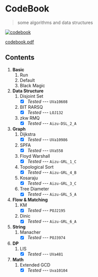 # CodeBook
> some algorithms and data structures

[![codebook](https://github.com/HJackH/CodeBook/actions/workflows/build.yml/badge.svg)](https://github.com/HJackH/CodeBook/actions/workflows/build.yml)

[codebook.pdf](https://hjackh.github.io/CodeBook)

## Contents
1. **Basic**
    1. Run
    2. Default
    3. Black Magic
2. **Data Structure**
    1. Disjoint Set
        - [x] *Tested* --- `UVa10608`
    2. BIT RARSQ
        - [x] *Tested* --- `LOJ132`
    3. zkw RMQ
        - [x] *Tested* --- `Aizu-DSL_2_A`
3. **Graph**
    1. Dijkstra
        - [x] *Tested* --- `UVa10986`
    2. SPFA
        - [x] *Tested* --- `UVa558`
    3. Floyd Warshall
        - [x] *Tested* --- `Aizu-GRL_1_C`
    4. Topological Sort
        - [x] *Tested* --- `Aizu-GRL_4_B`
    5. Kosaraju
        - [x] *Tested* --- `Aizu-GRL_3_C`
    6. Tree Diameter
        - [x] *Tested* --- `Aizu-GRL_5_A`
4. **Flow & Matching**
    1. KM
        - [x] *Tested* --- `POJ2195`
    2. Dinic
        - [x] *Tested* --- `Aizu-GRL_6_A`
5. **String**
    1. Manacher
        - [x] *Tested* --- `POJ3974`
6. **DP**
    1. LIS
        - [x] *Tested* --- `UVa481`
7. **Math**
    1. Extended GCD
        - [x] *Tested* --- `Uva10104`
